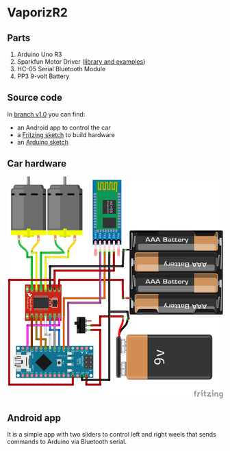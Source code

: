 # VaporizR2
## Parts
1. Arduino Uno R3
1. Sparkfun Motor Driver ([library and examples](https://learn.sparkfun.com/tutorials/tb6612fng-hookup-guide))
1. HC-05 Serial Bluetooth Module
1. PP3 9-volt Battery
## Source code
In [branch v1.0](https://github.com/estevez-dev/VaporizR2/tree/v1.0) you can find:
* an Android app to control the car
* a [Fritzing sketch](/estevez-dev/VaporizR2/tree/v1.0/Fritzing) to build hardware
* an [Arduino sketch](/estevez-dev/VaporizR2/tree/v1.0/Sketches/bluetooth_motor)
## Car hardware
![image](https://github.com/estevez-dev/VaporizR2/blob/v1.0/docs/VaporizR2_bb.png?raw=true)
## Android app
It is a simple app with two sliders to control left and right weels that sends commands to Arduino via Bluetooth serial.
